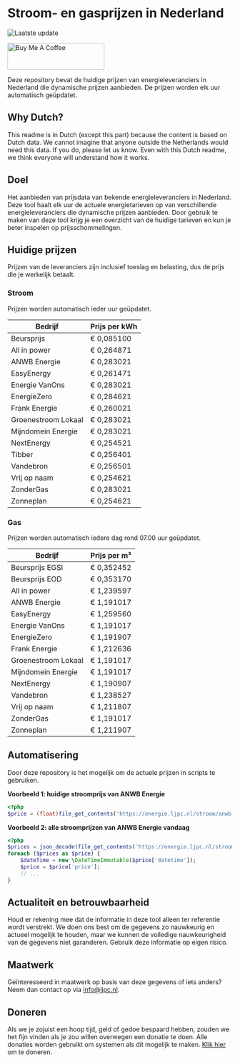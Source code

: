# Stroom- en gasprijzen in Nederland

![Laatste update](https://img.shields.io/badge/laatste%20update-2024--09--25%2011%3A00%20CET-brightgreen)

<a href="https://www.buymeacoffee.com/Lars-" target="_blank"><img src="https://cdn.buymeacoffee.com/buttons/v2/default-orange.png" alt="Buy Me A Coffee" height="60" style="height: 60px !important;width: 217px !important;" ></a>

Deze repository bevat de huidige prijzen van energieleveranciers in Nederland die dynamische prijzen aanbieden. De prijzen worden elk uur automatisch geüpdatet.

## Why Dutch?

This readme is in Dutch (except this part) because the content is based on Dutch data. We cannot imagine that anyone outside the Netherlands would need this data. If you do, please let us know. Even with this Dutch readme, we think
everyone will understand how it works.

## Doel

Het aanbieden van prijsdata van bekende energieleveranciers in Nederland. Deze tool haalt elk uur de actuele energietarieven op van verschillende energieleveranciers die dynamische prijzen aanbieden. Door gebruik te maken van deze tool
krijg je een overzicht van de huidige tarieven en kun je beter inspelen op prijsschommelingen.

## Huidige prijzen

Prijzen van de leveranciers zijn inclusief toeslag en belasting, dus de prijs die je werkelijk betaalt.

### Stroom

Prijzen worden automatisch ieder uur geüpdatet.

 Bedrijf | Prijs per kWh 
---------|---------------
Beursprijs | € 0,085100
All in power | € 0,264871
ANWB Energie | € 0,283021
EasyEnergy | € 0,261471
Energie VanOns | € 0,283021
EnergieZero | € 0,284621
Frank Energie | € 0,260021
Groenestroom Lokaal | € 0,283021
Mijndomein Energie | € 0,283021
NextEnergy | € 0,254521
Tibber | € 0,256401
Vandebron | € 0,256501
Vrij op naam | € 0,254621
ZonderGas | € 0,283021
Zonneplan | € 0,254621


### Gas

Prijzen worden automatisch iedere dag rond 07.00 uur geüpdatet.

 Bedrijf | Prijs per m³ 
---------|--------------
Beursprijs EGSI | € 0,352452
Beursprijs EOD | € 0,353170
All in power | € 1,239597
ANWB Energie | € 1,191017
EasyEnergy | € 1,259560
Energie VanOns | € 1,191017
EnergieZero | € 1,191907
Frank Energie | € 1,212636
Groenestroom Lokaal | € 1,191017
Mijndomein Energie | € 1,191017
NextEnergy | € 1,190907
Vandebron | € 1,238527
Vrij op naam | € 1,211807
ZonderGas | € 1,191017
Zonneplan | € 1,211907


## Automatisering

Door deze repository is het mogelijk om de actuele prijzen in scripts te gebruiken.

**Voorbeeld 1: huidige stroomprijs van ANWB Energie**

```php
<?php
$price = (float)file_get_contents('https://energie.ljpc.nl/stroom/anwb-energie-nu.txt');

```

**Voorbeeld 2: alle stroomprijzen van ANWB Energie vandaag**

```php
<?php
$prices = json_decode(file_get_contents('https://energie.ljpc.nl/stroom/all-in-power-vandaag.json'),true);
foreach ($prices as $price) {
    $dateTime = new \DateTimeImmutable($price['datetime']);
    $price = $price['price'];
    // ...
}
```

## Actualiteit en betrouwbaarheid

Houd er rekening mee dat de informatie in deze tool alleen ter referentie wordt verstrekt. We doen ons best om de gegevens zo nauwkeurig en actueel mogelijk te houden, maar we kunnen de volledige nauwkeurigheid van de gegevens niet
garanderen. Gebruik deze informatie op eigen risico.

## Maatwerk

Geïnteresseerd in maatwerk op basis van deze gegevens of iets anders? Neem dan contact op
via [info@ljpc.nl](mailto:info@ljpc.nl?subject=Energie%20prijzen).

## Doneren

Als we je zojuist een hoop tijd, geld of gedoe bespaard hebben, zouden we het fijn vinden als je zou willen overwegen een
donatie te doen. Alle donaties worden gebruikt om systemen als dit mogelijk te
maken. [Klik hier](https://www.buymeacoffee.com/Lars-) om te doneren.
